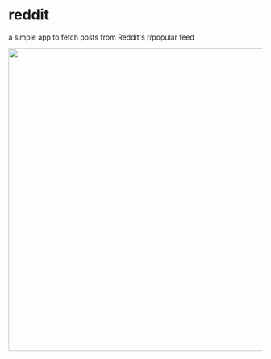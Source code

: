 # reddit 
a simple app to fetch posts from Reddit's r/popular feed
<div style="text-align: center;">
  <img href="url"><img src="https://i.ibb.co/gJ25btZ/smartmockups-k6ks0f1a.png" align="center" height="600" width="auto"/>
</div>

